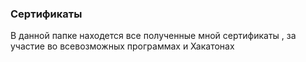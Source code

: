### Сертификаты 
В данной папке находется все полученные мной сертификаты , за участие во всевозможных программах и Хакатонах 